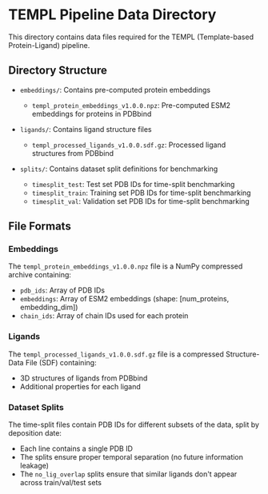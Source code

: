 # TEMPL Pipeline Data Directory

This directory contains data files required for the TEMPL (Template-based Protein-Ligand) pipeline.

## Directory Structure

- `embeddings/`: Contains pre-computed protein embeddings
  - `templ_protein_embeddings_v1.0.0.npz`: Pre-computed ESM2 embeddings for proteins in PDBbind

- `ligands/`: Contains ligand structure files
  - `templ_processed_ligands_v1.0.0.sdf.gz`: Processed ligand structures from PDBbind

- `splits/`: Contains dataset split definitions for benchmarking
  - `timesplit_test`: Test set PDB IDs for time-split benchmarking
  - `timesplit_train`: Training set PDB IDs for time-split benchmarking
  - `timesplit_val`: Validation set PDB IDs for time-split benchmarking

## File Formats

### Embeddings

The `templ_protein_embeddings_v1.0.0.npz` file is a NumPy compressed archive containing:
- `pdb_ids`: Array of PDB IDs
- `embeddings`: Array of ESM2 embeddings (shape: [num_proteins, embedding_dim])
- `chain_ids`: Array of chain IDs used for each protein

### Ligands

The `templ_processed_ligands_v1.0.0.sdf.gz` file is a compressed Structure-Data File (SDF) containing:
- 3D structures of ligands from PDBbind
- Additional properties for each ligand

### Dataset Splits

The time-split files contain PDB IDs for different subsets of the data, split by deposition date:
- Each line contains a single PDB ID
- The splits ensure proper temporal separation (no future information leakage)
- The `no_lig_overlap` splits ensure that similar ligands don't appear across train/val/test sets
